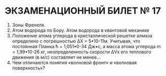 ЭКЗАМЕНАЦИОННЫЙ БИЛЕТ  № 17
============================

1. Зоны Френеля.
2. Атом водорода по Бору. Атом водорода в квантовой механике
3. Положение атома углерода в кристаллической решетке алмаза определено с погрешностью ΔХ = 5•10-11м. Учитывая, что постоянная Планка ħ = 1,051•0-34 Дж•с, а масса атома углерода m = 1,99•10-26 кг, неопределенность скорости ΔVx его теплового движения (в м/с) составляет не менее…
4. Чем отличаются понятия «волновой фронт» и «волновая поверхность»?